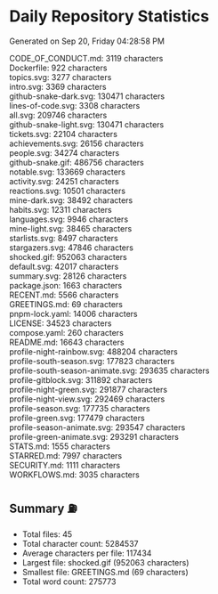 # Daily Repository Statistics
Generated on Sep 20, Friday 04:28:58 PM  

CODE_OF_CONDUCT.md: 3119 characters  
Dockerfile: 922 characters  
topics.svg: 3277 characters  
intro.svg: 3369 characters  
github-snake-dark.svg: 130471 characters  
lines-of-code.svg: 3308 characters  
all.svg: 209746 characters  
github-snake-light.svg: 130471 characters  
tickets.svg: 22104 characters  
achievements.svg: 26156 characters  
people.svg: 34274 characters  
github-snake.gif: 486756 characters  
notable.svg: 133669 characters  
activity.svg: 24251 characters  
reactions.svg: 10501 characters  
mine-dark.svg: 38492 characters  
habits.svg: 12311 characters  
languages.svg: 9946 characters  
mine-light.svg: 38465 characters  
starlists.svg: 8497 characters  
stargazers.svg: 47846 characters  
shocked.gif: 952063 characters  
default.svg: 42017 characters  
summary.svg: 28126 characters  
package.json: 1663 characters  
RECENT.md: 5566 characters  
GREETINGS.md: 69 characters  
pnpm-lock.yaml: 14006 characters  
LICENSE: 34523 characters  
compose.yaml: 260 characters  
README.md: 16643 characters  
profile-night-rainbow.svg: 488204 characters  
profile-south-season.svg: 177823 characters  
profile-south-season-animate.svg: 293635 characters  
profile-gitblock.svg: 311892 characters  
profile-night-green.svg: 291877 characters  
profile-night-view.svg: 292469 characters  
profile-season.svg: 177735 characters  
profile-green.svg: 177479 characters  
profile-season-animate.svg: 293547 characters  
profile-green-animate.svg: 293291 characters  
STATS.md: 1555 characters  
STARRED.md: 7997 characters  
SECURITY.md: 1111 characters  
WORKFLOWS.md: 3035 characters  

## Summary ⛽  
- Total files: 45  
- Total character count: 5284537  
- Average characters per file: 117434  
- Largest file: shocked.gif (952063 characters)  
- Smallest file: GREETINGS.md (69 characters)  
- Total word count: 275773  
